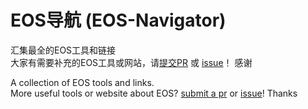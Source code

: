 # EOS导航 (EOS-Navigator)

汇集最全的EOS工具和链接
<br>
大家有需要补充的EOS工具或网站，请[提交PR](https://github.com/TP-Lab/EOS-Navigator/pulls) 或 [issue](https://github.com/TP-Lab/EOS-Navigator/issues/new)！ 感谢







A collection of EOS tools and links.
<br>
More useful tools or website about EOS?  [submit a pr](https://github.com/TP-Lab/EOS-Navigator/pulls) or [issue](https://github.com/TP-Lab/EOS-Navigator/issues/new)! Thanks
